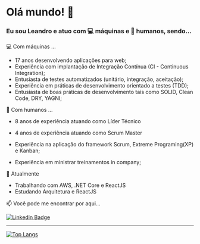# Olá mundo! 👋


### Eu sou Leandro e atuo com 💻 máquinas e 👨‍ humanos, sendo...

<!--
**leandroribeiro/leandroribeiro** is a ✨ _special_ ✨ repository because its `README.md` (this file) appears on your GitHub profile.
-->

💻 Com máquinas ...

* 17 anos desenvolvendo aplicações para web;
* Experiência com implantação de Integração Contínua (CI - Continuous Integration);
* Entusiasta de testes automatizados (unitário, integração, aceitação);
* Experiência em práticas de desenvolvimento orientado a testes (TDD);
* Entusiasta de boas práticas de desenvolvimento tais como SOLID, Clean Code, DRY, YAGNI;

👨‍ Com humanos ...

* 8 anos de experiência atuando como Líder Técnico
* 4 anos de experiência atuando como Scrum Master

* Experiência na aplicação do framework Scrum, Extreme Programing(XP) e Kanban;
* Experiência em ministrar treinamentos in company;
    
🌱 Atualmente 

- Trabalhando com AWS, .NET Core e ReactJS
- Estudando Arquitetura e ReactJS

📫 Você pode me encontrar por aqui...

[![Linkedin Badge](https://img.shields.io/badge/-LinkedIn-blue?style=flat-square&logo=Linkedin&logoColor=white&link=https://www.linkedin.com/in/imleandroribeiro/)](https://www.linkedin.com/in/imleandroribeiro/)


---

[![Top Langs](https://github-readme-stats.vercel.app/api/top-langs/?username=leandroribeiro&layout=compact)](https://github.com/leandroribeiro?tab=repositories)
